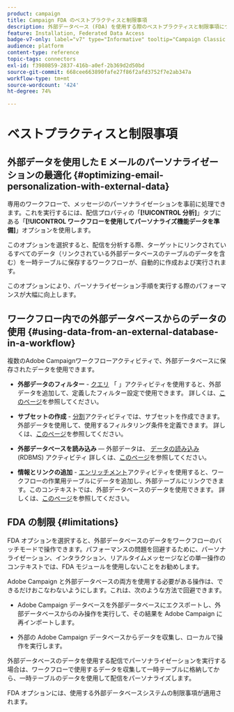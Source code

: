 ```yaml
---
product: campaign
title: Campaign FDA のベストプラクティスと制限事項
description: 外部データベース (FDA) を使用する際のベストプラクティスと制限事項について説明します。
feature: Installation, Federated Data Access
badge-v7-only: label="v7" type="Informative" tooltip="Campaign Classic v7 にのみ適用されます"
audience: platform
content-type: reference
topic-tags: connectors
exl-id: f3980859-2837-416b-a0ef-2b369d2d50bd
source-git-commit: 668cee663890fafe27f86f2afd3752f7e2ab347a
workflow-type: tm+mt
source-wordcount: '424'
ht-degree: 74%

---
```


# ベストプラクティスと制限事項



## 外部データを使用した E メールのパーソナライゼーションの最適化 {#optimizing-email-personalization-with-external-data}

専用のワークフローで、メッセージのパーソナライゼーションを事前に処理できます。これを実行するには、配信プロパティの「**[!UICONTROL 分析]**」タブにある「**[!UICONTROL ワークフローを使用してパーソナライズ機能データを準備]**」オプションを使用します。

このオプションを選択すると、配信を分析する際、ターゲットにリンクされているすべてのデータ（リンクされている外部データベースのテーブルのデータを含む）を一時テーブルに保存するワークフローが、自動的に作成および実行されます。

このオプションにより、パーソナライゼーション手順を実行する際のパフォーマンスが大幅に向上します。

## ワークフロー内での外部データベースからのデータの使用 {#using-data-from-an-external-database-in-a-workflow}

複数のAdobe Campaignワークフローアクティビティで、外部データベースに保存されたデータを使用できます。

* **外部データのフィルター** - [クエリ](../../workflow/using/targeting-data.md#selecting-data) 「 」アクティビティを使用すると、外部データを追加して、定義したフィルター設定で使用できます。 詳しくは、[このページ](../../workflow/using/targeting-data.md#selecting-data)を参照してください。

* **サブセットの作成** - [分割](../../workflow/using/split.md)アクティビティでは、サブセットを作成できます。外部データを使用して、使用するフィルタリング条件を定義できます。 詳しくは、[このページ](../../workflow/using/split.md)を参照してください。

* **外部データベースを読み込み**  — 外部データは、 [データの読み込み](../../workflow/using/data-loading-rdbms.md) (RDBMS) アクティビティ 詳しくは、[このページ](../../workflow/using/data-loading-rdbms.md)を参照してください。

* **情報とリンクの追加** - [エンリッチメント](../../workflow/using/enrichment.md)アクティビティを使用すると、ワークフローの作業用テーブルにデータを追加し、外部テーブルにリンクできます。このコンテキストでは、外部データベースのデータを使用できます。 詳しくは、[このページ](../../workflow/using/enrichment.md)を参照してください。

## FDA の制限 {#limitations}

FDA オプションを選択すると、外部データベースのデータをワークフローのバッチモードで操作できます。パフォーマンスの問題を回避するために、パーソナライゼーション、インタラクション、リアルタイムメッセージなどの単一操作のコンテキストでは、FDA モジュールを使用しないことをお勧めします。

Adobe Campaign と外部データベースの両方を使用する必要がある操作は、できるだけおこなわないようにします。これは、次のような方法で回避できます。

* Adobe Campaign データベースを外部データベースにエクスポートし、外部データベースからのみ操作を実行して、その結果を Adobe Campaign に再インポートします。

* 外部の Adobe Campaign データベースからデータを収集し、ローカルで操作を実行します。

外部データベースのデータを使用する配信でパーソナライゼーションを実行する場合は、ワークフローで使用するデータを収集して一時テーブルに格納してから、一時テーブルのデータを使用して配信をパーソナライズします。

FDA オプションには、使用する外部データベースシステムの制限事項が適用されます。
